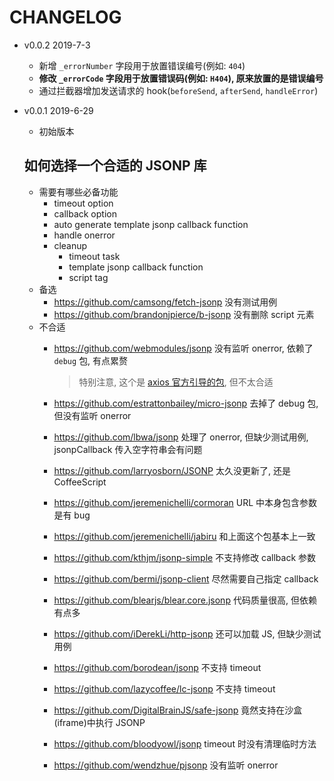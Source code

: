 # CHANGELOG

* v0.0.2 2019-7-3

  * 新增 `_errorNumber` 字段用于放置错误编号(例如: `404`)
  * **修改 `_errorCode` 字段用于放置错误码(例如: `H404`), 原来放置的是错误编号**
  * 通过拦截器增加发送请求的 hook(`beforeSend`, `afterSend`, `handleError`)

* v0.0.1 2019-6-29

  * 初始版本
  
  ## 如何选择一个合适的 JSONP 库
  * 需要有哪些必备功能
    * timeout option
    * callback option
    * auto generate template jsonp callback function
    * handle onerror
    * cleanup
      * timeout task
      * template jsonp callback function
      * script tag
  * 备选
    * https://github.com/camsong/fetch-jsonp 没有测试用例
    * https://github.com/brandonjpierce/b-jsonp 没有删除 script 元素
  * 不合适
    * https://github.com/webmodules/jsonp 没有监听 onerror, 依赖了 `debug` 包, 有点累赘

      > 特别注意, 这个是 [axios 官方引导的包](https://github.com/axios/axios/blob/master/COOKBOOK.md#jsonp), 但不太合适
    * https://github.com/estrattonbailey/micro-jsonp 去掉了 debug 包, 但没有监听 onerror
    * https://github.com/lbwa/jsonp 处理了 onerror, 但缺少测试用例, jsonpCallback 传入空字符串会有问题
    * https://github.com/larryosborn/JSONP 太久没更新了, 还是 CoffeeScript
    * https://github.com/jeremenichelli/cormoran URL 中本身包含参数是有 bug
    * https://github.com/jeremenichelli/jabiru 和上面这个包基本上一致
    * https://github.com/kthjm/jsonp-simple 不支持修改 callback 参数
    * https://github.com/bermi/jsonp-client 尽然需要自己指定 callback
    * https://github.com/blearjs/blear.core.jsonp 代码质量很高, 但依赖有点多
    * https://github.com/iDerekLi/http-jsonp 还可以加载 JS, 但缺少测试用例
    * https://github.com/borodean/jsonp 不支持 timeout
    * https://github.com/lazycoffee/lc-jsonp 不支持 timeout
    * https://github.com/DigitalBrainJS/safe-jsonp 竟然支持在沙盒(iframe)中执行 JSONP
    * https://github.com/bloodyowl/jsonp timeout 时没有清理临时方法
    * https://github.com/wendzhue/pjsonp 没有监听 onerror